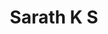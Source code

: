 ---
title: Sarath K S 
template: faculties
hod: false
teaching: false
qualification: Degree , ITI
department: cse
departmentFullName: Computer Science and Engineering
image: ./sarath.jpg
designation: Apprentice Trainee
dateOfJoining: 16/04/2019
mobileNumber: 9605476797
mailid: sarathks782@gmail.com
---